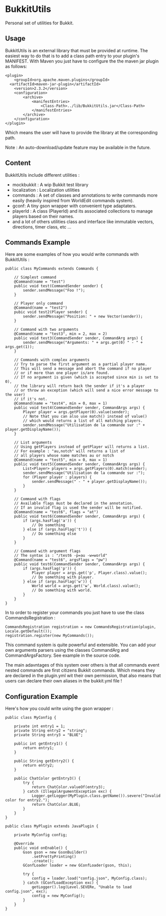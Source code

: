 BukkitUtils
=============

Personal set of utilities for Bukkit.

Usage
-------------

BukkitUtils is an external library that must be provided at runtime.
The easiest way to do that is to add a class path entry to your plugin's MANIFEST.
With Maven you just have to configure the the maven jar plugin as follows: 

    <plugin>
        <groupId>org.apache.maven.plugins</groupId>
      <artifactId>maven-jar-plugin</artifactId>
    	<version>2.3.2</version>
    	<configuration>
    		<archive>
    			<manifestEntries>
    				<Class-Path>../lib/BukkitUtils.jar</Class-Path>
    		    </manifestEntries>
    		</archive>
    	</configuration>
    </plugin>

Which means the user will have to provide the library at the corresponding path.

Note : An auto-download/update feature may be available in the future.

Content
-------------

BukkitUtils include different utilities : 
   - mockbukkit : A wip Bukkit test library
   - localization : Localization utilities
   - commands : A set of classes and annotations to write commands more easily (heavily inspired from WorldEdit commands system).
   - gconf: A tiny gson wrapper with convenient type adaptaters.
   - playerId : A class (PlayerId) and its associated collections to manage players based on their names.
   - and a lot of others utilities class and interface like immutable vectors, directions, timer class, etc ...

Commands Example
-------------

Here are some examples of how you would write commands with BukkitUtils : 

    public class MyCommands extends Commands {
    
        // Simplest command
        @Command(name = "test")
        public void test(CommandSender sender) {
            sender.sendMessage("Foo !");
        }
    
        // Player only command
        @Command(name = "test2")
        pubic void test2(Player sender) {
            sender.sendMessage("Position: " + new Vector(sender));
        }
    
        // Command with two arguments
        @Command(name = "test3", min = 2, max = 2)
        public void test3(CommandSender sender, CommandArg args) {
            sender.sendMessage("Arguments: " + args.get(0) " - " + args.get(1));
        }
    
        // Commands with complex arguments
        // Try to parse the first argument as a partial player name.
        // This will send a message and abort the command if no player 
        // or if more than one player is/are found.
        // If no argument is given (which is accepted since min is set to 0),
        // the library will return back the sender if it's a player
        // or throw an exception (which will send a nice error message to the user)
        // if it's not.
        @Command(name = "test4", min = 0, max = 1)
        public void test4(CommandSender sender, CommandArgs args) {
            Player player = args.getPlayer(0).value(sender);
            // Note that you can also use match() instead of value()
            // which would returns a list of all matching players.
            sender.sendMessage("Utilisation de la commande sur :" + player.getDisplayName());
        }

        // List arguments
        // Using getPlayers instead of getPlayer will returns a list.
        // For example : "au,notch" will returns a list of 
        // all players whose name matches au or notch
        @Command(name = "test5", min = 0, max = 1)
        public void test5(CommandSender sender, CommandArgs args) {
            List<Player> players = args.getPlayers(0).match(sender);
            sender.sendMessage("Utilisation de la commande sur :");
            for (Player player : players) {
                sender.sendMessage(" - " + player.getDisplayName());
            }
        }

        // Command with flags
        // Available flags must be declared in the annotation.
        // If an invalid flag is used the sender will be notified.
        @Command(name = "test6", flags = "at")
        public void test6(CommandSender sender, CommandArgs args) {
            if (args.hasFlag('a')) {
                // Do something
            } else if (args.hasFlag('t')) {
                // Do something else
            }
        }

        // Command with argument flags
        // The syntax is : "/test6 -p=au -w=world"
        @Command(name = "test6", argsFlags = "pw")
        public void test6(CommandSender sender, CommandArgs args) {
            if (args.hasFlag('p')) {
                Player player = args.get('p', Player.class).value();
                // Do something with player.
            } else if (args.hasFlag('w')) {
                World world = args.get('w', World.class).value();
                // Do something with world.
            }
        }
    }

In to order to register your commands you just have to use the class CommandsRegistration : 

    CommandsRegistration registration = new CommandsRegistration(plugin, Locale.getDefault());
    registration.register(new MyCommands());

This command system is quite powerful and extensible.
You can add your own arguments parsers using the classes CommandArg and CommandArgsFactory. See example in the source code.

The main adavntages of this system over others is that all commands event nested commands are first citizens Bukkit commands.
Which means they are declared in the plugin.yml wit their own permission, that also means that users can declare their own aliases in the bukkit.yml file !

Configuration Example
-------------

Here's how you could write using the gson wrapper : 

    public class MyConfig {
    
        private int entry1 = 1;
        private String entry2 = "string";
        private String entry3 = "BLUE";

        public int getEntry1() {
            return entry1;
        }

        public String getEntry2() {
            return entry2;
        }

        public ChatColor getEntry3() {
            try {
                return ChatColor.valueOf(entry3);
            } catch (IllegalArgumentException exc) {
                Logger.getLogger(MyPlugin.class.getName()).severe("Invalid color for entry2.");
                return ChatColor.BLUE;
            }
        }
    }

    public class MyPlugin extends JavaPlugin {
        
        private MyConfig config;

        @Override
        public void onEnable() {
            Gson gson = new GsonBuilder()
                .setPrettyPrinting()
                .create();
            GConfLoader loader = new GConfLoader(gson, this);

            try {
                config = loader.load("config.json", MyConfig.class);
            } catch (GConfLoadException exc) {
                getLogger().log(Level.SEVERe, "Unable to load config.json", exc);
                config = new MyConfig();
            }
        }
    }



